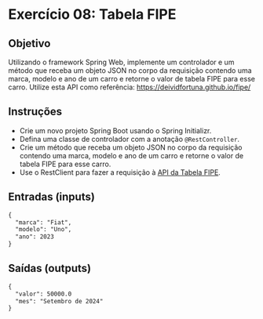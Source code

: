 # Exercício 08: Tabela FIPE

## Objetivo

Utilizando o framework Spring Web, implemente um controlador e um método que receba um objeto JSON no corpo da requisição contendo uma marca, modelo e ano de um carro e retorne o valor de tabela FIPE para esse carro. Utilize esta API como referência: https://deividfortuna.github.io/fipe/

## Instruções

* Crie um novo projeto Spring Boot usando o Spring Initializr.
* Defina uma classe de controlador com a anotação `@RestController`.
* Crie um método que receba um objeto JSON no corpo da requisição contendo uma marca, modelo e ano de um carro e retorne o valor de tabela FIPE para esse carro.
* Use o RestClient para fazer a requisição à [API da Tabela FIPE](https://deividfortuna.github.io/fipe/).


## Entradas (inputs)

````txt
{
  "marca": "Fiat",
  "modelo": "Uno",
  "ano": 2023
}
````

## Saídas (outputs)

````txt
{
  "valor": 50000.0
  "mes": "Setembro de 2024"
}
````